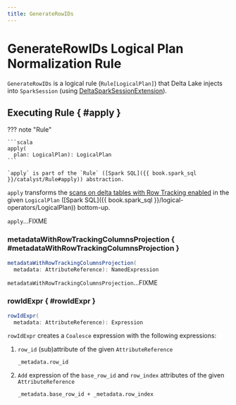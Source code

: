 ```yaml
---
title: GenerateRowIDs
---
```


# GenerateRowIDs Logical Plan Normalization Rule

`GenerateRowIDs` is a logical rule (`Rule[LogicalPlan]`) that Delta Lake injects into `SparkSession` (using [DeltaSparkSessionExtension](../DeltaSparkSessionExtension.md)).

## Executing Rule { #apply }

??? note "Rule"

    ```scala
    apply(
      plan: LogicalPlan): LogicalPlan
    ```

    `apply` is part of the `Rule` ([Spark SQL]({{ book.spark_sql }}/catalyst/Rule#apply)) abstraction.

`apply` transforms the [scans on delta tables with Row Tracking enabled](DeltaScanWithRowTrackingEnabled.md) in the given `LogicalPlan` ([Spark SQL]({{ book.spark_sql }}/logical-operators/LogicalPlan)) bottom-up.

`apply`...FIXME

### metadataWithRowTrackingColumnsProjection { #metadataWithRowTrackingColumnsProjection }

```scala
metadataWithRowTrackingColumnsProjection(
  metadata: AttributeReference): NamedExpression
```

`metadataWithRowTrackingColumnsProjection`...FIXME

### rowIdExpr { #rowIdExpr }

```scala
rowIdExpr(
  metadata: AttributeReference): Expression
```

`rowIdExpr` creates a `Coalesce` expression with the following expressions:

1. `row_id` (sub)attribute of the given `AttributeReference`
    ```
    _metadata.row_id
    ```
1. `Add` expression of the `base_row_id` and `row_index` attributes of the given `AttributeReference`

    ```
    _metadata.base_row_id + _metadata.row_index
    ```
